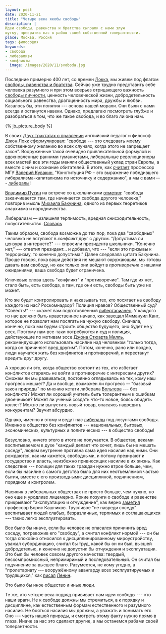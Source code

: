 ```yaml
---
layout: post
date: 2020-11-21
title: "Четыре века якобы свободы"
description: |
Идеи свободы, равенства и братства сыграли с нами злую
шутку, превратив нас в рабов своей собственной толерантности.
place: Москва, Россия
tags: философия
keywords:
- свобода
- либерализм
- конфликты
  image: /images/2020/11/svoboda.jpg
---
```


Последние примерно 400 лет, со времен
[Локка](https://ru.wikipedia.org/wiki/%D0%9B%D0%BE%D0%BA%D0%BA,_%D0%94%D0%B6%D0%BE%D0%BD),
мы живем под флагом
[свободы, равенства и братства](https://ru.wikipedia.org/wiki/%D0%A1%D0%B2%D0%BE%D0%B1%D0%BE%D0%B4%D0%B0,_%D1%80%D0%B0%D0%B2%D0%B5%D0%BD%D1%81%D1%82%D0%B2%D0%BE,_%D0%B1%D1%80%D0%B0%D1%82%D1%81%D1%82%D0%B2%D0%BE).
Сейчас уже трудно представить себе человека разумного и при этом
всерьез отрицающего важность
[свободы личности](https://ru.wikipedia.org/wiki/%D0%A1%D0%B2%D0%BE%D0%B1%D0%BE%D0%B4%D0%B0_%D0%BB%D0%B8%D1%87%D0%BD%D0%BE%D1%81%D1%82%D0%B8),
ценность человеческой жизни,
добродетельность социального равенства,
драгоценность мира, дружбы и любви.
Казалось бы, эти понятия --- основа нашей морали.
Они были с нами всегда и останутся навеки.
Однако, предлагаю посмотреть глубже и разобраться в том, что же такое свобода,
и во благо ли она нам.

{% jb_picture_body %}

<!--more-->

В своих [Двух трактатах о правлении](https://ru.wikipedia.org/wiki/%D0%94%D0%B2%D0%B0_%D1%82%D1%80%D0%B0%D0%BA%D1%82%D0%B0%D1%82%D0%B0_%D0%BE_%D0%BF%D1%80%D0%B0%D0%B2%D0%BB%D0%B5%D0%BD%D0%B8%D0%B8)
английский педагог и философ
[Джон Локк](https://ru.wikipedia.org/wiki/%D0%9B%D0%BE%D0%BA%D0%BA,_%D0%94%D0%B6%D0%BE%D0%BD)
[сформулировал](http://grachev62.narod.ru/lock/lokk_2_04.html):
"свобода --- это следовать моему собственному
желанию во всех случаях, когда этого не запрещает закон".
Вооруженные такой очевидно привлекательной формулой и вдохновленные ранними гуманистами,
либеральные революционеры всех мастей все эти годы меняли общественный уклад стран Европы,
а вместе с ним и сознание обитателей. В итоге, как
[считает](https://razumru.ru/humanism/journal/60/party.htm)
профессор МГУ [Валерий Кувакин](https://ru.wikipedia.org/wiki/%D0%9A%D1%83%D0%B2%D0%B0%D0%BA%D0%B8%D0%BD,_%D0%92%D0%B0%D0%BB%D0%B5%D1%80%D0%B8%D0%B9_%D0%90%D0%BB%D0%B5%D0%BA%D1%81%D0%B0%D0%BD%D0%B4%D1%80%D0%BE%D0%B2%D0%B8%D1%87),
"Конституция РФ – это выражение победившего либерализма-капитализма
по источнику и содержанию", а мы с вами ---
[либералы](https://ru.wikipedia.org/wiki/%D0%9B%D0%B8%D0%B1%D0%B5%D1%80%D0%B0%D0%BB%D0%B8%D0%B7%D0%BC)!

[Владимир Путин](https://ru.wikipedia.org/wiki/%D0%9F%D1%83%D1%82%D0%B8%D0%BD,_%D0%92%D0%BB%D0%B0%D0%B4%D0%B8%D0%BC%D0%B8%D1%80_%D0%92%D0%BB%D0%B0%D0%B4%D0%B8%D0%BC%D0%B8%D1%80%D0%BE%D0%B2%D0%B8%D1%87)
на встрече со школьниками
[отметил](https://rg.ru/2017/07/21/putin-obiasnil-gde-zakanchivaetsia-svoboda-v-internete.html):
"свобода заканчивается там, где начинается свобода другого человека,"
повторив мысль [Михаила Бакунина](https://ru.wikipedia.org/wiki/%D0%91%D0%B0%D0%BA%D1%83%D0%BD%D0%B8%D0%BD,_%D0%9C%D0%B8%D1%85%D0%B0%D0%B8%D0%BB_%D0%90%D0%BB%D0%B5%D0%BA%D1%81%D0%B0%D0%BD%D0%B4%D1%80%D0%BE%D0%B2%D0%B8%D1%87),
одного из первых теоретиков анархизма и народничества.

<aside class="quote">
Либерализм — излишняя терпимость, вредная снисходительность, попустительство.
<span><a href="https://classes.ru/all-russian/russian-dictionary-Efremova-term-41614.htm">Словарь</a></span>
</aside>

Таким образом, свобода возможна до тех пор, пока два "свободных" человека
не вступают в _конфликт_ друг с другом. "Допустима ли цензура в интернете?"
--- спросили президента школьники. "Конечно нет," --- ответил президент...
и добавил, что --- "если это призывы к терроризму, то конечно допустима."
Далее следовала цитата Бакунина. Проще говоря, пока ваши действия не мешают окружающим,
мы готовы давать вам свободу, но как только они войдут в _противоречие_
с нашими ожиданиями, ваша свобода будет ограничена.

Ключевые слова здесь "конфликт" и "противоречие". Там где их нет, стало быть,
есть свобода, а там, где они есть, свободы быть уже не может.

Кто же будет контролировать и наказывать тех, кто посягает на свободу
каждого из нас? Роскомнадзор? Полиция нравов? Общественный суд?
"Совесть!" --- скажет вам подготовленный
[либертарианец](https://ru.wikipedia.org/wiki/%D0%9B%D0%B8%D0%B1%D0%B5%D1%80%D1%82%D0%B0%D1%80%D0%B8%D0%B0%D0%BD%D1%81%D1%82%D0%B2%D0%BE).
У каждого из нас должно быть
[нравственное начало](https://ru.wikipedia.org/wiki/%D0%9A%D0%B0%D1%82%D0%B5%D0%B3%D0%BE%D1%80%D0%B8%D1%87%D0%B5%D1%81%D0%BA%D0%B8%D0%B9_%D0%B8%D0%BC%D0%BF%D0%B5%D1%80%D0%B0%D1%82%D0%B8%D0%B2),
как завещал
[Иммануил Кант](https://ru.wikipedia.org/wiki/%D0%9A%D0%B0%D0%BD%D1%82,_%D0%98%D0%BC%D0%BC%D0%B0%D0%BD%D1%83%D0%B8%D0%BB),
которое не позволит нам посягать на чужую свободу. Сначала, конечно, пока
мы будем строить общество будущего, оно будет не у всех. Поэтому нам
все-таки потребуются и суд и полиция, действующие по мотивам
эссе [Джона Стюарта Милль](https://ru.wikipedia.org/wiki/%D0%9C%D0%B8%D0%BB%D0%BB%D1%8C,_%D0%94%D0%B6%D0%BE%D0%BD_%D0%A1%D1%82%D1%8E%D0%B0%D1%80%D1%82),
рекомендующего использовать
насилие над человеком "только тогда, когда он причиняет вред другим".
Потом, конечно, рано или поздно, люди научатся жить без конфликтов и противоречий,
и перестанут вредить друг другу.

А хорошо ли это, когда общество состоит из тех, кто избегает конфликтов
стараясь не войти в противоречие с интересами других? Сможем ли
мы развиваться, постоянно оглядываясь на тех, кому наш прогресс мешает?
Да и вообще, возможен ли прогресс -- "базовый закон природы"
по мнению кстати либерала [Вольтера](https://ru.wikipedia.org/wiki/%D0%92%D0%BE%D0%BB%D1%8C%D1%82%D0%B5%D1%80)
--- без конфликта?
Может ли хороший учитель быть толерантным к ошибкам двоечников?
Может ли ученый создать что-то новое, боясь обидеть коллег?
Можно ли выпустить новый товар, опасаясь навредить конкурентам?
Звучит абсурдно.

Однако, именно к этому и ведут нас
[либералы](https://ru.wikipedia.org/wiki/%D0%9B%D0%B8%D0%B1%D0%B5%D1%80%D0%B0%D0%BB%D0%B8%D0%B7%D0%BC)
под лозунгами свободы.
Именно в общество без конфликтов --- национальных, бытовых, экономических,
культурных и политических --- в общество свободы!

Безусловно, ничего этого в итоге не получается. В обществе,
веками воспитываемом в духе "каждый делает что хочет, лишь бы не мешать соседу",
людям внутренне противна сама идея насилия над ними.
Они рождаются, как им кажется, свободными,
и потому презирают и государство и власть, неизбежно привносящих насилие в их жизнь.
Как следствие --- полиции для таких граждан нужно
втрое больше, чем, если бы насилие с самого детства было для них
неотъемлемой частью бытия, вместе с его производными: дисциплиной,
подчинением, порядком и контролем.

Насилия в либеральных обществах не просто больше, чем нужно, но оно еще
и уродливо лицемерно. Яркие лозунги о свободе и равенстве прикрывают
"эксплуатацию и отчуждение", как верно
[заметил](http://ecsocman.hse.ru/data/973/640/1219/06.pdf)
профессор Борис Кашников. Трусливое "не навреди соседу" воспитывает
людей слабых, безразличных, терпимых и соглашающихся --- таких легко эксплуатировать.

Все было бы иначе, если бы человек не опасался причинить вред соседу, потревожив его "свободу",
а считал конфликт нормой --- он бы тогда спокойно относился к дисциплинированному
мироустройству, уважал субординацию, считал бы труд, какой бы он ни был,
высшей добродетелью, и конечно не допустил бы отчуждения и эксплуатации.
Это был бы человек совсем другого качества:
твердый, бескомпромиссный, непримиримый и последовательный.
Он считал бы подчинение за высшее благо. Разумеется, не кому угодно, а
"пролетариату --- вооружённому авангарду всех эксплуатируемых и трудящихся,"
как [писал](https://ru.wikipedia.org/wiki/%D0%93%D0%BE%D1%81%D1%83%D0%B4%D0%B0%D1%80%D1%81%D1%82%D0%B2%D0%BE_%D0%B8_%D1%80%D0%B5%D0%B2%D0%BE%D0%BB%D1%8E%D1%86%D0%B8%D1%8F)
[Ленин](https://ru.wikipedia.org/wiki/%D0%92._%D0%98._%D0%9B%D0%B5%D0%BD%D0%B8%D0%BD).

Это было бы иное общество и иные люди.

Те же, кто четыре века подряд прививает нам идеи свободы --- это наши враги.
Не к свободе должны мы стремиться, а к порядку и дисциплине,
как естественным формам естественного и разумного насилия.
Не бояться насилия мы должны, а уважать и понимать его. Оно --- часть нашей
природы, и смотреть этому факту нужно прямо в глаза. Иначе за нас
это сделают другие, а мы останемся рабами своей толерантности.